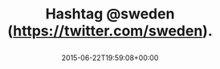 ---
retweeted: false
source: <a href="http://twitter.com/download/android" rel="nofollow">Twitter for Android</a>
entities:
  user_mentions:
  - name: Sweden
    screen_name: Sweden
    indices:
    - '8'
    - '15'
    id_str: '20927633'
    id: '20927633'
  urls: []
  symbols: []
  media:
  - expanded_url: https://twitter.com/bascht/status/613073755745722368/photo/1
    indices:
    - '17'
    - '39'
    url: http://t.co/sXoIDqZDp3
    media_url: http://pbs.twimg.com/media/CIITScxVAAAJDnl.jpg
    id_str: '613073706957471744'
    id: '613073706957471744'
    media_url_https: https://pbs.twimg.com/media/CIITScxVAAAJDnl.jpg
    sizes:
      large:
        w: '579'
        h: '1024'
        resize: fit
      medium:
        w: '579'
        h: '1024'
        resize: fit
      small:
        w: '384'
        h: '680'
        resize: fit
      thumb:
        w: '150'
        h: '150'
        resize: crop
    type: photo
    display_url: pic.twitter.com/sXoIDqZDp3
  hashtags: []
display_text_range:
- '0'
- '39'
favorite_count: '0'
id_str: '613073755745722368'
truncated: false
retweet_count: '0'
id: '613073755745722368'
possibly_sensitive: false
created_at: Mon Jun 22 19:59:08 +0000 2015
favorited: false
full_text: Hashtag [@sweden](https://twitter.com/sweden).
lang: sv
extended_entities:
  media:
  - expanded_url: https://twitter.com/bascht/status/613073755745722368/photo/1
    indices:
    - '17'
    - '39'
    url: http://t.co/sXoIDqZDp3
    media_url: http://pbs.twimg.com/media/CIITScxVAAAJDnl.jpg
    id_str: '613073706957471744'
    id: '613073706957471744'
    media_url_https: https://pbs.twimg.com/media/CIITScxVAAAJDnl.jpg
    sizes:
      large:
        w: '579'
        h: '1024'
        resize: fit
      medium:
        w: '579'
        h: '1024'
        resize: fit
      small:
        w: '384'
        h: '680'
        resize: fit
      thumb:
        w: '150'
        h: '150'
        resize: crop
    type: photo
    display_url: pic.twitter.com/sXoIDqZDp3
  - expanded_url: https://twitter.com/bascht/status/613073755745722368/photo/1
    indices:
    - '17'
    - '39'
    url: http://t.co/sXoIDqZDp3
    media_url: http://pbs.twimg.com/media/CIITSrwUwAAZTF5.jpg
    id_str: '613073710979792896'
    id: '613073710979792896'
    media_url_https: https://pbs.twimg.com/media/CIITSrwUwAAZTF5.jpg
    sizes:
      small:
        w: '680'
        h: '384'
        resize: fit
      large:
        w: '1024'
        h: '579'
        resize: fit
      thumb:
        w: '150'
        h: '150'
        resize: crop
      medium:
        w: '1024'
        h: '579'
        resize: fit
    type: photo
    display_url: pic.twitter.com/sXoIDqZDp3
  - expanded_url: https://twitter.com/bascht/status/613073755745722368/photo/1
    indices:
    - '17'
    - '39'
    url: http://t.co/sXoIDqZDp3
    media_url: http://pbs.twimg.com/media/CIITUe2UAAAb1-l.jpg
    id_str: '613073741874987008'
    id: '613073741874987008'
    media_url_https: https://pbs.twimg.com/media/CIITUe2UAAAb1-l.jpg
    sizes:
      medium:
        w: '1024'
        h: '579'
        resize: fit
      thumb:
        w: '150'
        h: '150'
        resize: crop
      large:
        w: '1024'
        h: '579'
        resize: fit
      small:
        w: '680'
        h: '384'
        resize: fit
    type: photo
    display_url: pic.twitter.com/sXoIDqZDp3
tags:
- pesos/twitter
date: '2015-06-22T19:59:08+00:00'
src: https://twitter.com/bascht/status/613073755745722368
original_url: https://twitter.com/bascht/status/613073755745722368
type: twitter_tweet
media_url: https://img.bascht.com/twitter/pbs.twimg.com/media/CIITScxVAAAJDnl.jpg
text: Hashtag [@sweden](https://twitter.com/sweden).
title: 'Hashtag @sweden (https://twitter.com/sweden).

  '

---